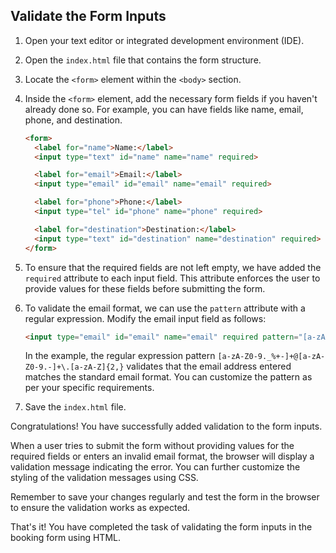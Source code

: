 

## Validate the Form Inputs

1. Open your text editor or integrated development environment (IDE).

2. Open the `index.html` file that contains the form structure.

3. Locate the `<form>` element within the `<body>` section.

4. Inside the `<form>` element, add the necessary form fields if you haven't already done so. For example, you can have fields like name, email, phone, and destination.

   ```html
   <form>
     <label for="name">Name:</label>
     <input type="text" id="name" name="name" required>

     <label for="email">Email:</label>
     <input type="email" id="email" name="email" required>

     <label for="phone">Phone:</label>
     <input type="tel" id="phone" name="phone" required>

     <label for="destination">Destination:</label>
     <input type="text" id="destination" name="destination" required>
   </form>
   ```

5. To ensure that the required fields are not left empty, we have added the `required` attribute to each input field. This attribute enforces the user to provide values for these fields before submitting the form.

6. To validate the email format, we can use the `pattern` attribute with a regular expression. Modify the email input field as follows:

   ```html
   <input type="email" id="email" name="email" required pattern="[a-zA-Z0-9._%+-]+@[a-zA-Z0-9.-]+\.[a-zA-Z]{2,}">
   ```

   In the example, the regular expression pattern `[a-zA-Z0-9._%+-]+@[a-zA-Z0-9.-]+\.[a-zA-Z]{2,}` validates that the email address entered matches the standard email format. You can customize the pattern as per your specific requirements.

7. Save the `index.html` file.

Congratulations! You have successfully added validation to the form inputs.

When a user tries to submit the form without providing values for the required fields or enters an invalid email format, the browser will display a validation message indicating the error. You can further customize the styling of the validation messages using CSS.

Remember to save your changes regularly and test the form in the browser to ensure the validation works as expected.

That's it! You have completed the task of validating the form inputs in the booking form using HTML.
